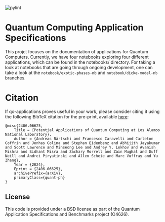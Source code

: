 ![pylint](https://img.shields.io/badge/PyLint-9.42-yellow?logo=python&logoColor=white)

# Quantum Computing Application Specifications

This projct focuses on the documentation of applications for Quantum Computers. Currently, we have four notebooks exploring four different applications, which can be found in
the notebooks/ directory. For taking a look at notebooks that are going through ongoing development, one can take a look at the `notebook/exotic-phases-nb` and `notebook/dicke-model-nb`
branches.

# Citation

If qc-applications proves useful in your work, please consider citing it using the following BibTeX citation for the pre-print, available [here](https://arxiv.org/abs/2406.06625):

```
@misc{2406.06625,
    Title = {Potential Applications of Quantum Computing at Los Alamos National Laboratory},
    Author = {Andreas Bärtschi and Francesco Caravelli and Carleton Coffrin and Jonhas Colina and Stephan Eidenbenz and Abhijith Jayakumar and Scott Lawrence and Minseong Lee and Andrey Y. Lokhov and Avanish Mishra and Sidhant Misra and Zachary Morrell and Zain Mughal and Duff Neill and Andrei Piryatinski and Allen Scheie and Marc Vuffray and Yu Zhang},
    Year = {2024},
    Eprint = {2406.06625},
    archivePrefix={arXiv},
    primaryClass={quant-ph}
}
```

## License

This code is provided under a BSD license as part of the Quantum Application Specifications and Benchmarks project (O4626).
